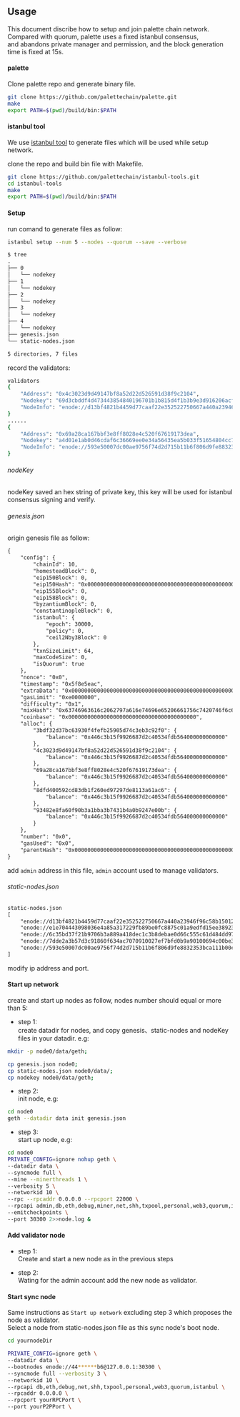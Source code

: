 
## Usage
This document discribe how to setup and join palette chain network.<br>
Compared with quorum, palette uses a fixed istanbul consensus, <br>
and abandons private manager and permission, and the block generation <br>
time is fixed at 15s.

#### palette
Clone palette repo and generate binary file.
```bash
git clone https://github.com/palettechain/palette.git
make
export PATH=$(pwd)/build/bin:$PATH
```

#### istanbul tool
We use [istanbul tool](https://github.com/palettechain/istanbul-tools) to generate files which will be used while setup network.

clone the repo and build bin file with Makefile.
```bash
git clone https://github.com/palettechain/istanbul-tools.git
cd istanbul-tools
make
export PATH=$(pwd)/build/bin:$PATH
```

#### Setup
run comand to generate files as follow:
```bash
istanbul setup --num 5 --nodes --quorum --save --verbose
```
```dtd
$ tree
.
├── 0
│   └── nodekey
├── 1
│   └── nodekey
├── 2
│   └── nodekey
├── 3
│   └── nodekey
├── 4
│   └── nodekey
├── genesis.json
└── static-nodes.json

5 directories, 7 files
```

record the validators:
```bash
validators
{
	"Address": "0x4c3023d9d49147bf8a52d22d526591d38f9c2104",
	"Nodekey": "69d3cbddf4d473443854840196701b1b815d4f1b3b9e3d916206acf9f6fbd9d6",
	"NodeInfo": "enode://d13bf4821b4459d77caaf22e352522750667a440a23946f96c58b150127c0313c228224003016f8c84adbf88576e46b3504ffd9f4f9d84a3de5958ec3d4067f4@0.0.0.0:30303?discport=0"
}
......
{
	"Address": "0x69a28ca167bbf3e8ff8028e4c520f67619173dea",
	"Nodekey": "a4d01e1ab0d46cdaf6c36669ee0e34a56435ea5b033f51654804cc76b5c6f2ad",
	"NodeInfo": "enode://593e50007dc00ae9756f74d2d715b11b6f806d9fe8832353bca111b00cbed42ebc38fcc2a3e382c9f28f0fda6dc304633b050855950c21687b2d4cbff11792c0@0.0.0.0:30303?discport=0"
}
```

###### nodeKey 
nodeKey saved an hex string of private key, this key will be used for istanbul consensus signing and verify.

###### genesis.json
origin genesis file as follow:
```dtd
{
    "config": {
        "chainId": 10,
        "homesteadBlock": 0,
        "eip150Block": 0,
        "eip150Hash": "0x0000000000000000000000000000000000000000000000000000000000000000",
        "eip155Block": 0,
        "eip158Block": 0,
        "byzantiumBlock": 0,
        "constantinopleBlock": 0,
        "istanbul": {
            "epoch": 30000,
            "policy": 0,
            "ceil2Nby3Block": 0
        },
        "txnSizeLimit": 64,
        "maxCodeSize": 0,
        "isQuorum": true
    },
    "nonce": "0x0",
    "timestamp": "0x5f8e5eac",
    "extraData": "0x0000000000000000000000000000000000000000000000000000000000000000f8aff869944c3023d9d49147bf8a52d22d526591d38f9c2104948dfd400592cd83db1f260ed97297de8113a61ac6943bdf32d37bc63930f4fefb25905d74c3eb3c92f09493482e8fa60f90b3a1bba3b7431b4a0b9247e00b9469a28ca167bbf3e8ff8028e4c520f67619173deab8410000000000000000000000000000000000000000000000000000000000000000000000000000000000000000000000000000000000000000000000000000000000c0",
    "gasLimit": "0xe0000000",
    "difficulty": "0x1",
    "mixHash": "0x63746963616c2062797a616e74696e65206661756c7420746f6c6572616e6365",
    "coinbase": "0x0000000000000000000000000000000000000000",
    "alloc": {
        "3bdf32d37bc63930f4fefb25905d74c3eb3c92f0": {
            "balance": "0x446c3b15f9926687d2c40534fdb564000000000000"
        },
        "4c3023d9d49147bf8a52d22d526591d38f9c2104": {
            "balance": "0x446c3b15f9926687d2c40534fdb564000000000000"
        },
        "69a28ca167bbf3e8ff8028e4c520f67619173dea": {
            "balance": "0x446c3b15f9926687d2c40534fdb564000000000000"
        },
        "8dfd400592cd83db1f260ed97297de8113a61ac6": {
            "balance": "0x446c3b15f9926687d2c40534fdb564000000000000"
        },
        "93482e8fa60f90b3a1bba3b7431b4a0b9247e00b": {
            "balance": "0x446c3b15f9926687d2c40534fdb564000000000000"
        }
    },
    "number": "0x0",
    "gasUsed": "0x0",
    "parentHash": "0x0000000000000000000000000000000000000000000000000000000000000000"
}
```

add `admin` address in this file, `admin` account used to manage validators.

###### static-nodes.json
```dtd
static-nodes.json
[
	"enode://d13bf4821b4459d77caaf22e352522750667a440a23946f96c58b150127c0313c228224003016f8c84adbf88576e46b3504ffd9f4f9d84a3de5958ec3d4067f4@0.0.0.0:30303?discport=0",
	"enode://e1e704443098036e4a85a317229fb89be0fc8875c01a9edfd15ee38923f960bdcde565bb9b1d9ae7ea85f677fc9fdc0d13e019690ff3bc7ee39a3453985073cf@0.0.0.0:30303?discport=0",
	"enode://6c35bd37f21b9706b3a889a418dec1c3b8debae0d66c555c61d484dd97a4ab8645cabb703a790ba1c220558788c620b913dd05c2e96aafdbe3b9096f421dcded@0.0.0.0:30303?discport=0",
	"enode://7dde2a3b57d3c91860f634ac7070910027ef7bfd0b9a90100694c00be3b92d8dbf62dfb550d11005ed6c7b718fcee1015e3e07178a42fdec8001ba24f7d4b5ec@0.0.0.0:30303?discport=0",
	"enode://593e50007dc00ae9756f74d2d715b11b6f806d9fe8832353bca111b00cbed42ebc38fcc2a3e382c9f28f0fda6dc304633b050855950c21687b2d4cbff11792c0@0.0.0.0:30303?discport=0"
]
```
modify ip address and port.

#### Start up network
create and start up nodes as follow, nodes number should equal or more than 5:
* step 1: <br>
create datadir for nodes, and copy genesis、static-nodes and nodeKey files in your datadir. e.g:
```bash
mkdir -p node0/data/geth;

cp genesis.json node0;
cp static-nodes.json node0/data/;
cp nodekey node0/data/geth;
```
* step 2: <br>
init node, e.g:
```bash
cd node0
geth --datadir data init genesis.json
```

* step 3: <br>
start up node, e.g:
```bash
cd node0
PRIVATE_CONFIG=ignore nohup geth \
--datadir data \
--syncmode full \
--mine --minerthreads 1 \
--verbosity 5 \
--networkid 10 \
--rpc --rpcaddr 0.0.0.0 --rpcport 22000 \
--rpcapi admin,db,eth,debug,miner,net,shh,txpool,personal,web3,quorum,istanbul \
--emitcheckpoints \
--port 30300 2>>node.log &
```

#### Add validator node
* step 1: <br>
Create and start a new node as in the previous steps

* step 2: <br>
Wating for the admin account add the new node as validator.

#### Start sync node
Same instructions as `Start up network` excluding step 3 which proposes the node as validator.<br>
Select a node from static-nodes.json file as this sync node's boot node.

```bash
cd yournodeDir

PRIVATE_CONFIG=ignore geth \
--datadir data \
--bootnodes enode://44******b6@127.0.0.1:30300 \
--syncmode full --verbosity 3 \
--networkid 10 \
--rpcapi db,eth,debug,net,shh,txpool,personal,web3,quorum,istanbul \
--rpcaddr 0.0.0.0 \
--rpcport yourRPCPort \
--port yourP2PPort \
```
